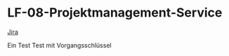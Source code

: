 # LF-08-Projektmanagement-Service

[Jira](https://lucas26.atlassian.net/jira/software/projects/LF08PS/boards/2)

Ein Test
Test mit Vorgangsschlüssel
